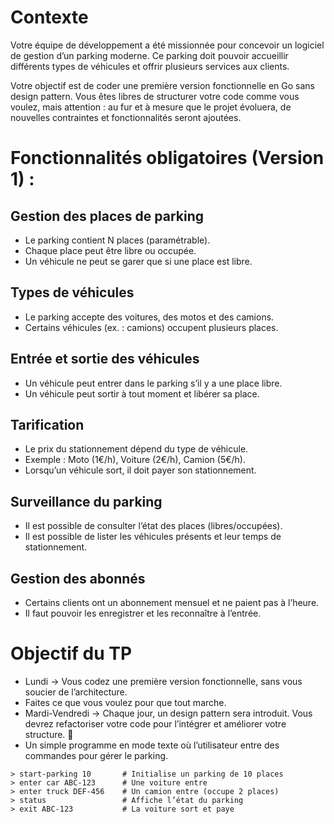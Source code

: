 # Contexte
Votre équipe de développement a été missionnée pour concevoir 
un logiciel de gestion d’un parking moderne. 
Ce parking doit pouvoir accueillir différents types de véhicules et offrir 
plusieurs services aux clients.

Votre objectif est de coder une première version 
fonctionnelle en Go sans design pattern. 
Vous êtes libres de structurer votre code comme vous voulez, 
mais attention : au fur et à mesure que le projet évoluera, 
de nouvelles contraintes et fonctionnalités seront ajoutées.

#  Fonctionnalités obligatoires (Version 1) :

## Gestion des places de parking

- Le parking contient N places (paramétrable).
- Chaque place peut être libre ou occupée.
- Un véhicule ne peut se garer que si une place est libre.

## Types de véhicules

- Le parking accepte des voitures, des motos et des camions.
- Certains véhicules (ex. : camions) occupent plusieurs places.

## Entrée et sortie des véhicules

- Un véhicule peut entrer dans le parking s’il y a une place libre.
- Un véhicule peut sortir à tout moment et libérer sa place.

## Tarification

- Le prix du stationnement dépend du type de véhicule.
- Exemple : Moto (1€/h), Voiture (2€/h), Camion (5€/h).
- Lorsqu’un véhicule sort, il doit payer son stationnement.

## Surveillance du parking

- Il est possible de consulter l’état des places (libres/occupées).
- Il est possible de lister les véhicules présents et leur temps de stationnement.

## Gestion des abonnés
- Certains clients ont un abonnement mensuel et ne paient pas à l’heure.
- Il faut pouvoir les enregistrer et les reconnaître à l’entrée.

# Objectif du TP
- Lundi → Vous codez une première version fonctionnelle, 
  sans vous soucier de l’architecture. 
- Faites ce que vous voulez pour que tout marche. 
- Mardi-Vendredi → Chaque jour, un design pattern sera introduit. Vous devrez refactoriser votre code pour l’intégrer et améliorer votre structure. 🔧
- Un simple programme en mode texte où l’utilisateur entre des commandes pour gérer le parking.

```shell
> start-parking 10       # Initialise un parking de 10 places
> enter car ABC-123      # Une voiture entre
> enter truck DEF-456    # Un camion entre (occupe 2 places)
> status                 # Affiche l’état du parking
> exit ABC-123           # La voiture sort et paye
```
